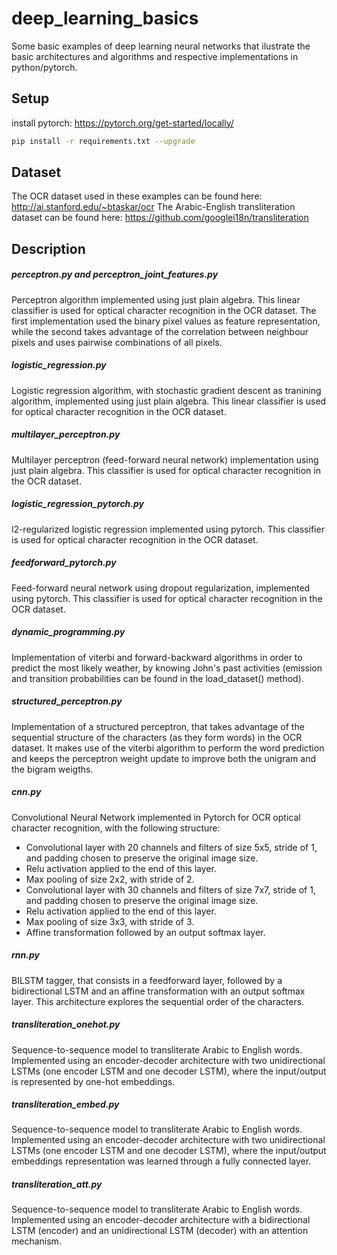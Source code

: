# deep_learning_basics
Some basic examples of deep learning neural networks that ilustrate the basic architectures and algorithms and respective implementations in python/pytorch.

## Setup
install pytorch: https://pytorch.org/get-started/locally/
```bash
pip install -r requirements.txt --upgrade
```

## Dataset
The OCR dataset used in these examples can be found here: http://ai.stanford.edu/~btaskar/ocr
The Arabic-English transliteration dataset can be found here: https://github.com/googlei18n/transliteration

## Description
##### perceptron.py and perceptron_joint_features.py

Perceptron algorithm implemented using just plain algebra. This linear classifier is used for optical character recognition in the OCR dataset. The first implementation used the binary pixel values as feature representation, while the second takes advantage of the correlation between neighbour pixels and uses pairwise combinations of all pixels.

##### logistic_regression.py

Logistic regression algorithm, with stochastic gradient descent as tranining algorithm, implemented using just plain algebra. This linear classifier is used for optical character recognition in the OCR dataset.

##### multilayer_perceptron.py

Multilayer perceptron (feed-forward neural network) implementation using just plain algebra. This classifier is used for optical character recognition in the OCR dataset.

##### logistic_regression_pytorch.py

l2-regularized logistic regression implemented using pytorch. This classifier is used for optical character recognition in the OCR dataset.

##### feedforward_pytorch.py

Feed-forward neural network using dropout regularization, implemented using pytorch. This classifier is used for optical character recognition in the OCR dataset.

##### dynamic_programming.py

Implementation of viterbi and forward-backward algorithms in order to predict the most likely weather, by knowing John's past activities (emission and transition probabilities can be found in the load_dataset() method).

##### structured_perceptron.py

Implementation of a structured perceptron, that takes advantage of the sequential structure of the characters (as they form words) in the OCR dataset. It makes use of the viterbi algorithm to perform the word prediction and keeps the perceptron weight update to improve both the unigram and the bigram weigths.

##### cnn.py

Convolutional Neural Network implemented in Pytorch for OCR optical character recognition, with the following structure:
* Convolutional layer with 20 channels and filters of size 5x5, stride of 1, and padding chosen to preserve the original image size.
* Relu activation applied to the end of this layer.
* Max pooling of size 2x2, with stride of 2.
* Convolutional layer with 30 channels and filters of size 7x7, stride of 1, and padding chosen to preserve the original image size.
* Relu activation applied to the end of this layer.
* Max pooling of size 3x3, with stride of 3.
* Affine transformation followed by an output softmax layer.

##### rnn.py

BILSTM tagger, that consists in a feedforward layer, followed by a bidirectional LSTM and an affine transformation with an output softmax layer. This architecture explores the sequential order of the characters.

##### transliteration_onehot.py

Sequence-to-sequence model to transliterate Arabic to English words. Implemented using an encoder-decoder architecture with two unidirectional LSTMs (one encoder LSTM and one decoder LSTM), where the input/output is represented by one-hot embeddings.

##### transliteration_embed.py

Sequence-to-sequence model to transliterate Arabic to English words. Implemented using an encoder-decoder architecture with two unidirectional LSTMs (one encoder LSTM and one decoder LSTM), where the input/output embeddings representation was learned through a fully connected layer.

##### transliteration_att.py

Sequence-to-sequence model to transliterate Arabic to English words. Implemented using an encoder-decoder architecture with a bidirectional LSTM (encoder) and an unidirectional LSTM (decoder) with an attention mechanism.
